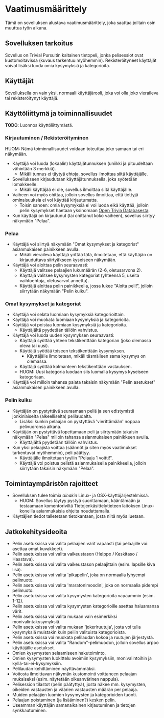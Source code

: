 # Vaatimusmäärittely

Tämä on sovelluksen alustava vaatimusmäärittely, joka saattaa joiltain osin muuttua työn aikana.

## Sovelluksen tarkoitus

Sovellus on Trivial Pursuitin kaltainen tietopeli, jonka pelisessiot ovat kustomoitavissa (kuvaus tarkentuu myöhemmin). Rekisteröityneet käyttäjät voivat lisäksi luoda omia kysymyksiä ja kategorioita.

## Käyttäjät

Sovelluksella on vain yksi, normaali käyttäjärooli, joka voi olla joko vieraileva tai rekisteröitynyt käyttäjä.

## Käyttöliittymä ja toiminnallisuudet

**TODO**: Luonnos käyttöliittymästä.

### Kirjautuminen / Rekisteröityminen

HUOM: Nämä toiminnallisuudet voidaan toteuttaa joko samaan tai eri näkymään.

  - Käyttäjä voi luoda (lokaalin) käyttäjätunnuksen (uniikki ja pituudeltaan vähintään 3 merkkiä).
    - Mikäli tunnus ei täytyä ehtoja, sovellus ilmoittaa siitä käyttäjälle.
  - Sovellukseen kirjaudutaan käyttäjätunnuksella, joka syötetään lomakkeelle.
    - Mikäli käyttäjää ei ole, sovellus ilmoittaa siitä käyttäjälle.
  - Vaiheen voi myös ohittaa, jolloin sovellus ilmoittaa, että tiettyjä ominaisuuksia ei voi käyttää kirjautumatta.
    - Toisin sanoen: omia kysymyksiä ei voi luoda eikä käyttää, jolloin pelin kysymykset haetaan yksinomaan [Open Trivia Databasesta](https://opentdb.com/api_config.php).
  - Kun käyttäjä on kirjautunut (tai ohittanut koko vaiheen), sovellus siirtyy näkymään "Pelaa".
  
### Pelaa

  - Käyttäjä voi siirtyä näkymään "Omat kysymykset ja kategoriat" asianmukaisen painikkeen avulla.
    - Mikäli vieraileva käyttäjä yrittää tätä, ilmoitetaan, että käyttäjän on kirjauduttava siirtyäkseen kyseiseen näkymään.
  - Käyttäjä voi aloittaa pelin seuraavasti:
    - Käyttäjä valitsee pelaajien lukumäärän (2-6, oletusarvona 2).
    - Käyttäjä valitsee kysymysten kategoriat (yhteensä 5, useita vaihtoehtoja, oletusarvot annettu).
    - Käyttäjä aloittaa pelin painikkeella, jossa lukee "Aloita peli!", jolloin siirrytään näkymään "Pelin kulku".

### Omat kysymykset ja kategoriat

  - Käyttäjä voi selata luomiaan kysymyksiä kategorioittain.
  - Käyttäjä voi muokata luomiaan kysymyksiä ja kategorioita.
  - Käyttäjä voi poistaa luomiaan kysymyksiä ja kategorioita.
    - Käyttäjältä pyydetään tällöin vahvistus. 
  - Käyttäjä voi luoda uuden kysymyksen seuraavasti:
    - Käyttäjä syöttää yhteen tekstikenttään kategorian (joko olemassa oleva tai uusi).
    - Käyttäjä syöttää toiseen tekstikenttään kysymyksen.
      - Käyttäjälle ilmoitetaan, mikäli täsmälleen sama kysymys on olemassa.
    - Käyttäjä syöttää kolmanteen tekstikenttään vastauksen.
    - HUOM: Uusi kategoria luodaan siis luomalla kysymys kyseiseen kategoriaan.
  - Käyttäjä voi milloin tahansa palata takaisin näkymään "Pelin asetukset" asianmukaisen painikkeen avulla.

### Pelin kulku

  - Käyttäjän on pystyttävä seuraamaan peliä ja sen edistymistä jonkinlaiselta (alkeelliselta) pelilaudalta.
    - Lisäksi kunkin pelaajan on pystyttävä 'vierittämään' noppaa pelivuoronsa aikana.
  - Käyttäjän on pystyttävä lopettamaan peli ja siirtymään takaisin näkymään "Pelaa" milloin tahansa asianmukaisen painikkeen avulla.
    - Käyttäjältä pyydetään tällöin vahvistus.
  - Kun yksi pelaajista voittaa (säännöt ja siten myös vaatimukset tarkentuvat myöhemmin), peli päättyy.
    - Käyttäjälle ilmoitetaan tyyliin "Pelaaja 1 voitti!".
    - Käyttäjä voi poistua pelistä asianmukaisella painikkeella, jolloin siirrytään takaisin näkymään "Pelaa".

## Toimintaympäristön rajoitteet

- Sovelluksen tulee toimia *ainakin* Linux- ja OSX-käyttöjärjestelmissä.
  - HUOM: Sovellus täytyy pystyä suorittamaan, kääntämään ja testaamaan komentoriviltä Tietojenkäsittelytieteen laitoksen Linux-koneilla asianmukaisia ohjeita noudattamalla.
- Käyttäjien tiedot talletetaan tietokantaan, josta niitä myös luetaan.

## Jatkokehitysideoita

- Pelin asetuksissa voi valita pelaajien värit vapaasti (tai pelaajille voi asettaa omat kuvakkeet).
- Pelin asetuksissa voi valita vaikeustason (Helppo / Keskitaso / Haastava).
- Pelin asetuksissa voi valita vaikeustason pelaajittain (esim. lapsille kiva lisä).
- Pelin asetuksissa voi valita 'pikapelin', joka on normaalia lyhyempi pelimuoto.
- Pelin asetuksissa voi valita 'maratonimoodin', joka on normaalia pidempi pelimuoto.
- Pelin asetuksissa voi valita kysymysten kategorioita vapaammin (esim. 1-12).
- Pelin asetuksissa voi valita kysymysten kategorioille asettaa haluamansa värit.
- Pelin asetuksissa voi valita mukaan vain esimerkiksi monivalintakysymyksiä.
- Pelin asetuksissa voi valita mukaan 'jokeriruutuja', josta voi tulla kysymyksiä muistakin kuin peliin valituista kategorioista.
- Pelin asetuksissa voi muokata pelilaudan kokoa ja ruutujen järjestystä.
- Pelin asetuksissa voi valita "Random"-pelimuodon, jolloin sovellus arpoo käyttäjälle asetukset.
- Omien kysymysten selaamiseen hakutoiminto.
- Omien kysymysten luokittelu avoimiin kysymyksiin, monivalintoihin ja kyllä-tai-ei-kysymyksiin.
- Pelilaudan kehittäminen näyttävämmäksi.
- Voitosta ilmoittavan näkymän kustomointi voittaneen pelaajan mukaiseksi (esim. näytetään oikeanvärinen nappula).
- Pelisession tilastot (pelin päätyttyä), josta näkee mm. kysymysten, oikeiden vastausten ja väärien vastausten määrän per pelaaja.
- Muiden pelaajien luomien kysymysten ja kategorioiden tuonti.
- Pelaajan poistaminen (ja lisääminen?) kesken pelin.
- Useamman käyttäjän samanaikainen kirjautuminen ja tietojen synkkautuminen.
